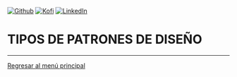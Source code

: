 [![Github][github-shield]][github-url]
[![Kofi][kofi-shield]][kofi-url]
[![LinkedIn][linkedin-shield]][linkedin-url]

# TIPOS DE PATRONES DE DISEÑO

---
[Regresar al menú principal](https://github.com/FernandoCalmet/dotnet-6-essencial)

<!--- reference style links --->
[github-shield]: https://img.shields.io/badge/-@fernandocalmet-%23181717?style=flat-square&logo=github
[github-url]: https://github.com/fernandocalmet
[kofi-shield]: https://img.shields.io/badge/-@fernandocalmet-%231DA1F2?style=flat-square&logo=kofi&logoColor=ff5f5f
[kofi-url]: https://ko-fi.com/fernandocalmet
[linkedin-shield]: https://img.shields.io/badge/-fernandocalmet-blue?style=flat-square&logo=Linkedin&logoColor=white&link=https://www.linkedin.com/in/fernandocalmet
[linkedin-url]: https://www.linkedin.com/in/fernandocalmet